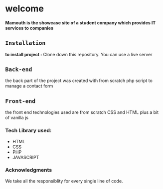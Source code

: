 
#  welcome
<div>
  <h4>
Mamouth is the showcase site of a student company which provides IT services to companies
    </h4>
 </div>


## <code>Installation</code>
<b>to install project :</b>
Clone down this repository. 
You can use a live server 

## <code>Back-end</code>
the back part of the project was created with from scratch php script to manage a contact form

## <code>Front-end</code>
the front end technologies used are from scratch CSS and HTML plus a bit of vanilla js
### Tech Library used:
  <ul>
  <li>HTML</li>
  <li>CSS</li>
  <li>PHP</li>
  <li>JAVASCRIPT</li>
  </ul>


### Acknowledgments
<div>
  We take all the responsiblity for every single line of code.
</div>
